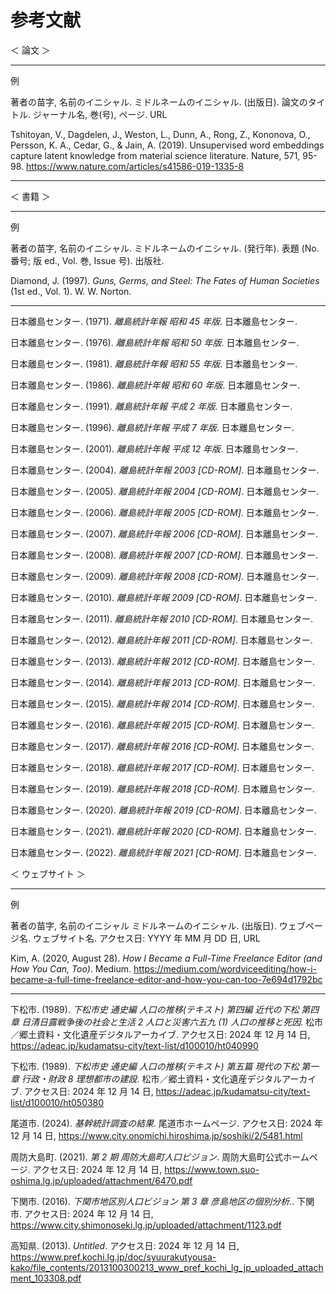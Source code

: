 # 参考文献

＜ 論文 ＞

---

例

著者の苗字, 名前のイニシャル. ミドルネームのイニシャル. (出版日). 論文のタイトル. ジャーナル名, 巻(号), ページ. URL

Tshitoyan, V., Dagdelen, J., Weston, L., Dunn, A., Rong, Z., Kononova, O., Persson, K. A., Cedar, G., & Jain, A. (2019). Unsupervised word embeddings capture latent knowledge from material science literature. Nature, 571, 95-98. https://www.nature.com/articles/s41586-019-1335-8

---

＜ 書籍 ＞

---

例

著者の苗字, 名前のイニシャル. ミドルネームのイニシャル. (発行年). 表題 (No. 番号; 版 ed., Vol. 巻, Issue 号). 出版社.

Diamond, J. (1997). _Guns, Germs, and Steel: The Fates of Human Societies_ (1st ed., Vol. 1). W. W. Norton.

---

日本離島センター. (1971). _離島統計年報 昭和 45 年版_. 日本離島センター.

日本離島センター. (1976). _離島統計年報 昭和 50 年版_. 日本離島センター.

日本離島センター. (1981). _離島統計年報 昭和 55 年版_. 日本離島センター.

日本離島センター. (1986). _離島統計年報 昭和 60 年版_. 日本離島センター.

日本離島センター. (1991). _離島統計年報 平成 2 年版_. 日本離島センター.

日本離島センター. (1996). _離島統計年報 平成 7 年版_. 日本離島センター.

日本離島センター. (2001). _離島統計年報 平成 12 年版_. 日本離島センター.

日本離島センター. (2004). _離島統計年報 2003 [CD-ROM]_. 日本離島センター.

日本離島センター. (2005). _離島統計年報 2004 [CD-ROM]_. 日本離島センター.

日本離島センター. (2006). _離島統計年報 2005 [CD-ROM]_. 日本離島センター.

日本離島センター. (2007). _離島統計年報 2006 [CD-ROM]_. 日本離島センター.

日本離島センター. (2008). _離島統計年報 2007 [CD-ROM]_. 日本離島センター.

日本離島センター. (2009). _離島統計年報 2008 [CD-ROM]_. 日本離島センター.

日本離島センター. (2010). _離島統計年報 2009 [CD-ROM]_. 日本離島センター.

日本離島センター. (2011). _離島統計年報 2010 [CD-ROM]_. 日本離島センター.

日本離島センター. (2012). _離島統計年報 2011 [CD-ROM]_. 日本離島センター.

日本離島センター. (2013). _離島統計年報 2012 [CD-ROM]_. 日本離島センター.

日本離島センター. (2014). _離島統計年報 2013 [CD-ROM]_. 日本離島センター.

日本離島センター. (2015). _離島統計年報 2014 [CD-ROM]_. 日本離島センター.

日本離島センター. (2016). _離島統計年報 2015 [CD-ROM]_. 日本離島センター.

日本離島センター. (2017). _離島統計年報 2016 [CD-ROM]_. 日本離島センター.

日本離島センター. (2018). _離島統計年報 2017 [CD-ROM]_. 日本離島センター.

日本離島センター. (2019). _離島統計年報 2018 [CD-ROM]_. 日本離島センター.

日本離島センター. (2020). _離島統計年報 2019 [CD-ROM]_. 日本離島センター.

日本離島センター. (2021). _離島統計年報 2020 [CD-ROM]_. 日本離島センター.

日本離島センター. (2022). _離島統計年報 2021 [CD-ROM]_. 日本離島センター.

＜ ウェブサイト ＞

---

例

著者の苗字, 名前のイニシャル ミドルネームのイニシャル. (出版日). ウェブページ名. ウェブサイト名. アクセス日: YYYY 年 MM 月 DD 日, URL

Kim, A. (2020, August 28). _How I Became a Full-Time Freelance Editor (and How You Can, Too)_. Medium. https://medium.com/wordviceediting/how-i-became-a-full-time-freelance-editor-and-how-you-can-too-7e694d1792bc

---

下松市. (1989). _下松市史 通史編 人口の推移(テキスト) 第四編 近代の下松 第四章 日清日露戦争後の社会と生活 2 人口と災害六五九 (1) 人口の推移と死因_. 松市／郷土資料・文化遺産デジタルアーカイブ. アクセス日: 2024 年 12 月 14 日, https://adeac.jp/kudamatsu-city/text-list/d100010/ht040990

下松市. (1989). _下松市史 通史編 人口の推移(テキスト) 第五篇 現代の下松 第一章 行政・財政 8 理想都市の建設_. 松市／郷土資料・文化遺産デジタルアーカイブ. アクセス日: 2024 年 12 月 14 日, https://adeac.jp/kudamatsu-city/text-list/d100010/ht050380

尾道市. (2024). _基幹統計調査の結果_. 尾道市ホームページ. アクセス日: 2024 年 12 月 14 日, https://www.city.onomichi.hiroshima.jp/soshiki/2/5481.html

周防大島町. (2021). _第 2 期 周防大島町人口ビジョン_. 周防大島町公式ホームページ. アクセス日: 2024 年 12 月 14 日, https://www.town.suo-oshima.lg.jp/uploaded/attachment/6470.pdf

下関市. (2016). _下関市地区別人口ビジョン 第 3 章 彦島地区の個別分析._. 下関市. アクセス日: 2024 年 12 月 14 日, https://www.city.shimonoseki.lg.jp/uploaded/attachment/1123.pdf

高知県. (2013). _Untitled_. アクセス日: 2024 年 12 月 14 日, https://www.pref.kochi.lg.jp/doc/syuurakutyousa-kako/file_contents/2013100300213_www_pref_kochi_lg_jp_uploaded_attachment_103308.pdf
